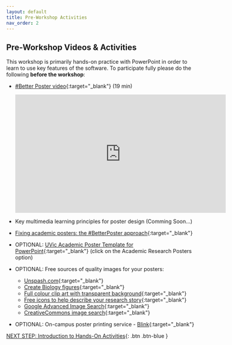 ```yaml
---
layout: default
title: Pre-Workshop Activities
nav_order: 2
---
```

## Pre-Workshop Videos & Activities
This workshop is primarily hands-on practice with PowerPoint in order to learn to use key features of the software. To participate fully please do the following **before the workshop**:

-   [#Better Poster video](https://www.youtube.com/watch?v=SYk29tnxASs){:target="_blank"} (19 min)

    <iframe width="560" height="315" src="https://www.youtube.com/embed/SYk29tnxASs" title="YouTube video player" frameborder="0" allow="accelerometer; autoplay; clipboard-write; encrypted-media; gyroscope; picture-in-picture" allowfullscreen></iframe>
   

-   Key multimedia learning principles for poster design (Comming Soon...)
-   [Fixing academic posters: the #BetterPoster approach](https://astrobites.org/2020/02/28/fixing-academic-posters-the-betterposter-approach/){:target="_blank"}
-   OPTIONAL: [UVic Academic Poster Template for PowerPoint](http://bit.ly/2OxB9Wi){:target="_blank"} (click on the Academic Research Posters option)
-   OPTIONAL: Free sources of quality images for your posters:
    -   [Unspash.com](https://unsplash.com){:target="_blank"}
    -   [Create Biology figures](http://BioRender.com){:target="_blank"}
    -   [Full colour clip art with transparent background](https://vectorstock.com){:target="_blank"}
    -   [Free icons to help describe your research story](https://thenounproject.com){:target="_blank"}
    -   [Google Advanced Image Search](https://www.google.ca/advanced_image_search){:target="_blank"}
    -   [CreativeCommons image search](https://search.creativecommons.org/){:target="_blank"}
-   OPTIONAL: On-campus poster printing service - [Blink](https://www.uvic.ca/print/blink/index.php){:target="_blank"}

[NEXT STEP: Introduction to Hands-On Activities](activities-intro.html){: .btn .btn-blue }
